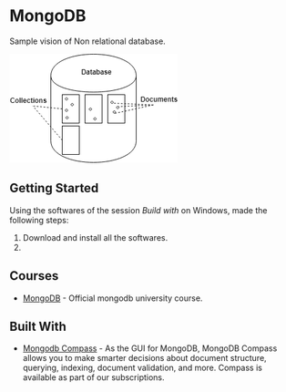# MongoDB

Sample vision of Non relational database.

![Non relational database](/image/NoSQL.png)

## Getting Started

Using the softwares of the session *Build with* on Windows, made the following steps:

1. Download and install all the softwares.
2.

## Courses

* [MongoDB](https://university.mongodb.com/mercury/M001/2018_June/chapter/Chapter_1_Introduction) - Official mongodb university course.

## Built With

* [Mongodb Compass](https://www.mongodb.com/download-center#compass) - As the GUI for MongoDB, MongoDB Compass allows you to make smarter decisions about document structure, querying, indexing, document validation, and more. Compass is available as part of our subscriptions.
